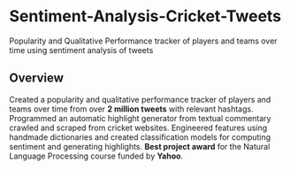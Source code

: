 # Sentiment-Analysis-Cricket-Tweets
Popularity and Qualitative Performance tracker of players and teams over time using sentiment analysis of tweets

## Overview
Created a popularity and qualitative performance tracker of players and teams over time from over **2 million tweets** with relevant hashtags.
Programmed an automatic highlight generator from textual commentary crawled and scraped from cricket websites.
Engineered features using handmade dictionaries and created classification models for computing sentiment and generating highlights.
**Best project award** for the Natural Language Processing course funded by **Yahoo**.
